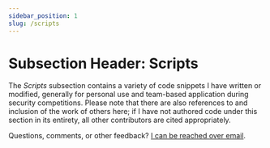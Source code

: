 ```yaml
---
sidebar_position: 1
slug: /scripts
---
```


# Subsection Header: Scripts
The *Scripts* subsection contains a variety of code snippets I have written or modified, generally for personal use and team-based application during security competitions. Please note that there are also references to and inclusion of the work of others here; if I have not authored code under this section in its entirety, all other contributors are cited appropriately.

Questions, comments, or other feedback? [I can be reached over email](mailto:contact@swlacy.com).